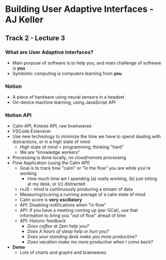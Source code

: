 # Building User Adaptive Interfaces - AJ Keller

## Track 2 - Lecture 3

### What are User Adaptive Interfaces?

- Main purpose of software is to help you, and main challenge of software is **you**
- Symbiotic computing is computers learning from **you**

### Notion

- A piece of hardware using neural sensors in a headset
- On-device machine learning, using JavaScript API

### Notion API

- Calm API, Kinesis API, raw brainwaves
- VSCode Extension
- Use new technology to minimize the time we have to spend dealing with distractions, or in a high state of mind
  - High state of mind = programming, thinking "hard"
  - We are "knowledge workers"
- Processing is done locally, no cloud/remote processing
- Flow Application (using the Calm API)
  - Goal is to track how "calm" or "in the flow" you are while you're working
    - How much time am I spending (a) really working, (b) just sitting at my desk, or (c) distracted
  - rxJS - mind is continuously producing a stream of data
  - Measuring/scoring a running average of a calm state of mind
  - Calm score is **very oscillatory**
  - API: Disabling notifications when "in flow"
  - API: If you have a meeting coming up (per GCal), use that information to bring you "out of flow" ahead of time
  - API: Historic feedback
    - *Does coffee at 2pm help you?*
    - *Does X hours of sleep help or hurt you?*
    - *Does your standing desk make you more productive?*
    - *Does vacation make me more productive when I come back?*
- **Demo**
  - Lots of charts and graphs and brainwaves